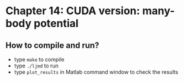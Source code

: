 # Chapter 14: CUDA version: many-body potential 

## How to compile and run?
  * type `make` to compile
  * type `./ljmd` to run
  * type `plot_results` in Matlab command window to check the results
